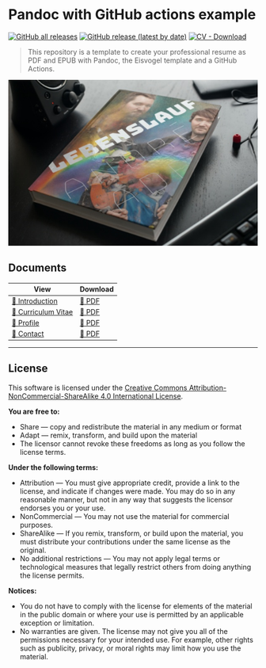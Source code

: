 # Pandoc with GitHub actions example

[![GitHub all releases](https://img.shields.io/github/downloads/vergissberlin/resume/total?style=for-the-badge)](https://github.com/vergissberlin/resume/releases) 
[![GitHub release (latest by date)](https://img.shields.io/github/v/release/vergissberlin/resume?style=for-the-badge)](https://github.com/vergissberlin/resume/releases/latest) 
[![CV - Download](https://img.shields.io/badge/CV-Download-2ea44f?style=for-the-badge)](https://github.com/vergissberlin/resume/releases)

> This repository is a template to create your professional resume as PDF and EPUB with Pandoc, the Eisvogel template and a GitHub Actions.

![My Example CV](./Content/Media/Mock/Mock-1.png)

## Documents

| View                                                 | Download                                                          | 
|------------------------------------------------------|-------------------------------------------------------------------|
| [📄 Introduction](Content/0-introduction.md)         | [📄 PDF](https://github.com/vergissberlin/resume/releases/latest) |
| [📄 Curriculum Vitae](Content/1-curriculum-vitae.md) | [📄 PDF](https://github.com/vergissberlin/resume/releases/latest) |
| [📄 Profile](Content/2-portfolio.md)                 | [📄 PDF](https://github.com/vergissberlin/resume/releases/latest) |
| [📄 Contact](Content/3-contact.md)                   | [📄 PDF](https://github.com/vergissberlin/resume/releases/latest) |

---

## License

This software is licensed under  the [Creative Commons Attribution-NonCommercial-ShareAlike 4.0 International License](https://creativecommons.org/licenses/by-nc-sa/4.0/).

**You are free to:**
- Share — copy and redistribute the material in any medium or format
- Adapt — remix, transform, and build upon the material
- The licensor cannot revoke these freedoms as long as you follow the license terms.

**Under the following terms:**
- Attribution — You must give appropriate credit, provide a link to the license, and indicate if changes were made.
  You may do so in any reasonable manner, but not in any way that suggests the licensor endorses you or your use.
- NonCommercial — You may not use the material for commercial purposes.
- ShareAlike — If you remix, transform, or build upon the material, you must distribute your contributions under the
  same license as the original.
- No additional restrictions — You may not apply legal terms or technological measures that legally restrict others
  from doing anything the license permits.

**Notices:**
- You do not have to comply with the license for elements of the material in the public domain or where your use is
  permitted by an applicable exception or limitation.
- No warranties are given. The license may not give you all of the permissions necessary for your intended use. For
  example, other rights such as publicity, privacy, or moral rights may limit how you use the material.
